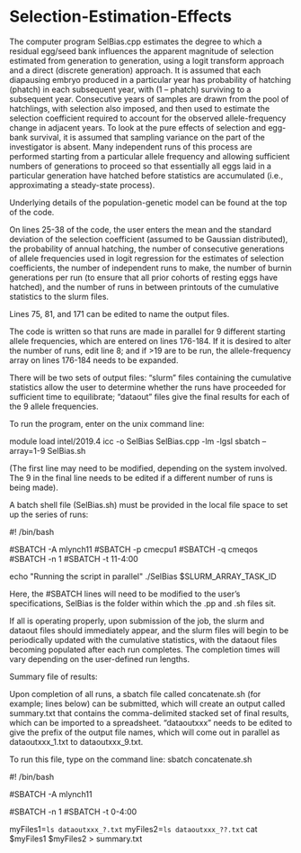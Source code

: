 # Selection-Estimation-Effects
The computer program SelBias.cpp estimates the degree to which a residual egg/seed bank influences the apparent magnitude of selection estimated from generation to generation, using a logit transform approach and a direct (discrete generation) approach. It is assumed that each diapausing embryo produced in a particular year has probability of hatching (phatch) in each subsequent year, with (1 – phatch) surviving to a subsequent year. Consecutive years of samples are drawn from the pool of hatchlings, with selection also imposed, and then used to estimate the selection coefficient required to account for the observed allele-frequency change in adjacent years. To look at the pure effects of selection and egg-bank survival, it is assumed that sampling variance on the part of the investigator is absent. Many independent runs of this process are performed starting from a particular allele frequency and allowing sufficient numbers of generations to proceed so that essentially all eggs laid in a particular generation have hatched before statistics are accumulated (i.e., approximating a steady-state process).

Underlying details of the population-genetic model can be found at the top of the code.

On lines 25-38 of the code, the user enters the mean and the standard deviation of the selection coefficient (assumed to be Gaussian distributed), the probability of annual hatching, the number of consecutive generations of allele frequencies used in logit regression for the estimates of selection coefficients, the number of independent runs to make, the number of burnin generations per run (to ensure that all prior cohorts of resting eggs have hatched), and the number of runs in between printouts of the cumulative statistics to the slurm files.

Lines 75, 81, and 171 can be edited to name the output files.

The code is written so that runs are made in parallel for 9 different starting allele frequencies, which are entered on lines 176-184. If it is desired to alter the number of runs, edit line 8; and if  >19 are to be run, the allele-frequency array on lines 176-184 needs to be expanded.

There will be two sets of output files: “slurm” files containing the cumulative statistics allow the user to determine whether the runs have proceeded for sufficient time to equilibrate; “dataout” files give the final results for each of the 9 allele frequencies. 


To run the program, enter on the unix command line:

module load intel/2019.4
icc -o SelBias SelBias.cpp -lm -lgsl
sbatch –array=1-9 SelBias.sh

(The first line may need to be modified, depending on the system involved. The 9 in the final line needs to be edited if a different number of runs is being made).

A batch shell file (SelBias.sh) must be provided in the local file space to set up the series of runs:

#! /bin/bash

#SBATCH -A mlynch11
#SBATCH -p cmecpu1
#SBATCH -q cmeqos
#SBATCH -n 1
#SBATCH -t 11-4:00

echo "Running the script in parallel"
./SelBias $SLURM_ARRAY_TASK_ID


Here, the #SBATCH lines will need to be modified to the user’s specifications, SelBias is the folder within which the .pp and .sh files sit.

If all is operating properly, upon submission of the job, the slurm and dataout files should immediately appear, and the slurm files will begin to be periodically updated with the cumulative statistics, with the dataout files becoming populated after each run completes. The completion times will vary depending on the user-defined run lengths.  


Summary file of results:

Upon completion of all runs, a sbatch file called concatenate.sh (for example; lines below) can be submitted, which will create an output called summary.txt that contains the comma-delimited stacked set of final results, which can be imported to a spreadsheet. “dataoutxxx” needs to be edited to give the prefix of the output file names, which will come out in parallel as dataoutxxx_1.txt to dataoutxxx_9.txt.

To run this file, type on the command line: sbatch concatenate.sh


#! /bin/bash

#SBATCH -A mlynch11

#SBATCH -n 1
#SBATCH -t 0-4:00

myFiles1=`ls dataoutxxx_?.txt`
myFiles2=`ls dataoutxxx_??.txt`
cat $myFiles1 $myFiles2 > summary.txt

 
